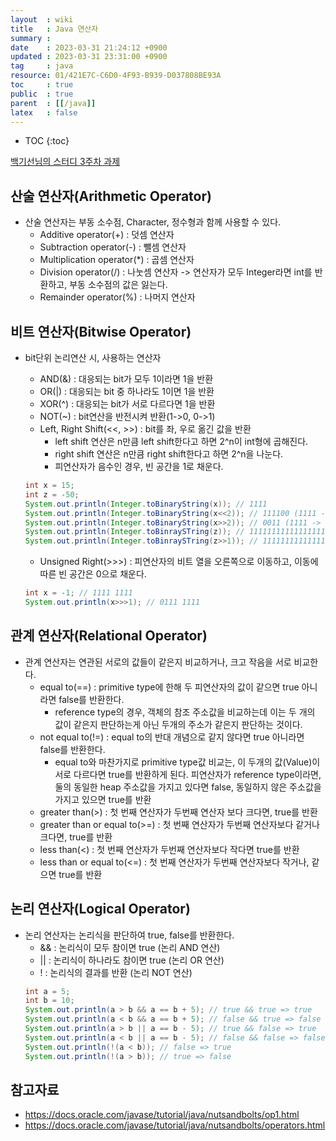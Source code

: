 ```yaml
---
layout  : wiki
title   : Java 연산자 
summary : 
date    : 2023-03-31 21:24:12 +0900
updated : 2023-03-31 23:31:00 +0900
tag     : java
resource: 01/421E7C-C6D0-4F93-B939-D037808BE93A
toc     : true
public  : true
parent  : [[/java]]
latex   : false
---
```

* TOC
{:toc}

[백기선님의 스터디 3주차 과제](https://github.com/whiteship/live-study/issues/3)

## 산술 연산자(Arithmetic Operator)

- 산술 연산자는 부동 소수점, Character, 정수형과 함께 사용할 수 있다.
    - Additive operator(+) : 덧셈 연산자
    - Subtraction operator(-) : 뺄셈 연산자
    - Multiplication operator(*) : 곱셈 연산자
    - Division operator(/) : 나눗셈 연산자 -> 연산자가 모두 Integer라면 int를 반환하고, 부동 소수점의 값은 잃는다.
    - Remainder operator(%) : 나머지 연산자

## 비트 연산자(Bitwise Operator)

- bit단위 논리연산 시, 사용하는 연산자
    - AND(&) : 대응되는 bit가 모두 1이라면 1을 반환
    - OR(|) : 대응되는 bit 중 하나라도 1이면 1을 반환
    - XOR(^) : 대응되는 bit가 서로 다르다면 1을 반환
    - NOT(~) : bit연산을 반전시켜 반환(1->0, 0->1)
    - Left, Right Shift(<<, >>) : bit를 좌, 우로 옮긴 값을 반환
      - left shift 연산은 n만큼 left shift한다고 하면 2^n이 int형에 곱해진다.
      - right shift 연산은 n만큼 right shift한다고 하면 2^n을 나눈다.
      - 피연산자가 음수인 경우, 빈 공간을 1로 채운다.
    ```java
    int x = 15;
    int z = -50;
    System.out.println(Integer.toBinaryString(x)); // 1111 
    System.out.println(Integer.toBinaryString(x<<2)); // 111100 (1111 -> 111100) 
    System.out.println(Integer.toBinaryString(x>>2)); // 0011 (1111 -> 0011)
    System.out.println(Integer.toBinraySTring(z)); // 111111111111111111111001110
    System.out.println(Integer.toBinraySTring(z>>1)); // 11111111111111111111100111
    ```
  
    - Unsigned Right(>>>) : 피연산자의 비트 열을 오른쪽으로 이동하고, 이동에 따른 빈 공간은 0으로 채운다.
    ```java
    int x = -1; // 1111 1111
    System.out.println(x>>>1); // 0111 1111
    ```

## 관계 연산자(Relational Operator)

- 관계 연산자는 연관된 서로의 값들이 같은지 비교하거나, 크고 작음을 서로 비교한다. 
  - equal to(==) : primitive type에 한해 두 피연산자의 값이 같으면 true 아니라면 false를 반환한다.
    - reference type의 경우, 객체의 참조 주소값을 비교하는데 이는 두 개의 값이 같은지 판단하는게 아닌 두개의 주소가 같은지 판단하는 것이다.
  - not equal to(!=) : equal to의 반대 개념으로 같지 않다면 true 아니라면 false를 반환한다.
    - equal to와 마찬가지로 primitive type값 비교는, 이 두개의 값(Value)이 서로 다르다면 true를 반환하게 된다. 
    피연산자가 reference type이라면, 둘의 동일한 heap 주소값을 가지고 있다면 false, 동일하지 않은 주소값을 가지고 있으면 true를 반환
  - greater than(>) : 첫 번째 연산자가 두번째 연산자 보다 크다면, true를 반환
  - greater than or equal to(>=) : 첫 번째 연산자가 두번째 연산자보다 같거나 크다면, true를 반환
  - less than(<) : 첫 번째 연산자가 두번째 연산자보다 작다면 true를 반환
  - less than or equal to(<=) : 첫 번째 연산자가 두번째 연산자보다 작거나, 같으면 true를 반환

## 논리 연산자(Logical Operator)

- 논리 연산자는 논리식을 판단하여 true, false를 반환한다.
    - && : 논리식이 모두 참이면 true (논리 AND 연산)
    - || : 논리식이 하나라도 참이면 true (논리 OR 연산)
    - ! : 논리식의 결과를 반환 (논리 NOT 연산)
    ```java
    int a = 5;
    int b = 10;
    System.out.println(a > b && a == b + 5); // true && true => true
    System.out.println(a < b && a == b + 5); // false && true => false
    System.out.println(a > b || a == b - 5); // true && false => true
    System.out.println(a < b || a == b - 5); // false && false => false
    System.out.println(!(a < b)); // false => true
    System.out.println(!(a > b)); // true => false
    ```



## 참고자료

- https://docs.oracle.com/javase/tutorial/java/nutsandbolts/op1.html 
- https://docs.oracle.com/javase/tutorial/java/nutsandbolts/operators.html
